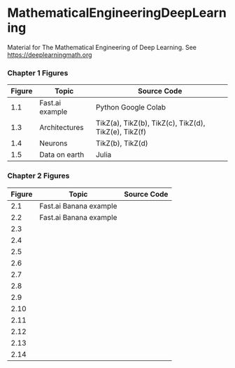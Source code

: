 # MathematicalEngineeringDeepLearning
Material for The Mathematical Engineering of Deep Learning. See https://deeplearningmath.org

### Chapter 1 Figures
| Figure  | Topic       | Source Code  |
| ------- | ----------- | -----------  |
| 1.1     | Fast.ai example | Python Google Colab |  
| 1.3     | Architectures   | TikZ(a), TikZ(b), TikZ(c), TikZ(d), TikZ(e), TikZ(f)             |  
| 1.4     | Neurons         | TikZ(b), TikZ(d)             |  
| 1.5     | Data on earth   | Julia              |  

### Chapter 2 Figures
| Figure  | Topic           | Source Code        |
| ------- | --------------- | -----------        |
| 2.1         | Fast.ai Banana example |              |  
| 2.2         | Fast.ai Banana example |              |  
| 2.3     |                 |                    |  
| 2.4     |                 |                    |  
| 2.5     |                 |                    |  
| 2.6     |                 |                    |  
| 2.7     |                 |                    |  
| 2.8     |                 |                    |  
| 2.9     |                 |                    |  
| 2.10    |                 |                    |  
| 2.11    |                 |                    |  
| 2.12    |                 |                    |  
| 2.13    |                 |                    |  
| 2.14    |                 |                    |